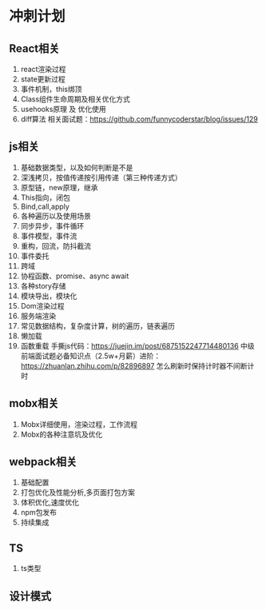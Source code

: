 # 冲刺计划

## React相关
1. react渲染过程
2. state更新过程
3. 事件机制，this绑顶
4. Class组件生命周期及相关优化方式
5. usehooks原理 及 优化使用
6. diff算法
相关面试题：https://github.com/funnycoderstar/blog/issues/129

## js相关
1. 基础数据类型，以及如何判断是不是
2. 深浅拷贝，按值传递按引用传递（第三种传递方式）
3. 原型链，new原理，继承
4. This指向，闭包
5. Bind,call,apply
6. 各种遍历以及使用场景
7. 同步异步，事件循环
8. 事件模型，事件流
9. 重构，回流，防抖截流
10. 事件委托
11. 跨域
12. 协程函数、promise、async await
13. 各种story存储
14. 模块导出，模块化
15. Dom渲染过程
16. 服务端渲染
17. 常见数据结构，复杂度计算，树的遍历，链表遍历
18. 懒加载
19. 函数重载
手撕js代码：https://juejin.im/post/6875152247714480136
中级前端面试题必备知识点（2.5w+月薪）进阶：https://zhuanlan.zhihu.com/p/82896897 
怎么刷新时保持计时器不间断计时

## mobx相关
1. Mobx详细使用，渲染过程，工作流程
2. Mobx的各种注意坑及优化

## webpack相关
1. 基础配置
2. 打包优化及性能分析,多页面打包方案
3. 体积优化,速度优化
4. npm包发布
5. 持续集成

## TS
1. ts类型

## 设计模式
